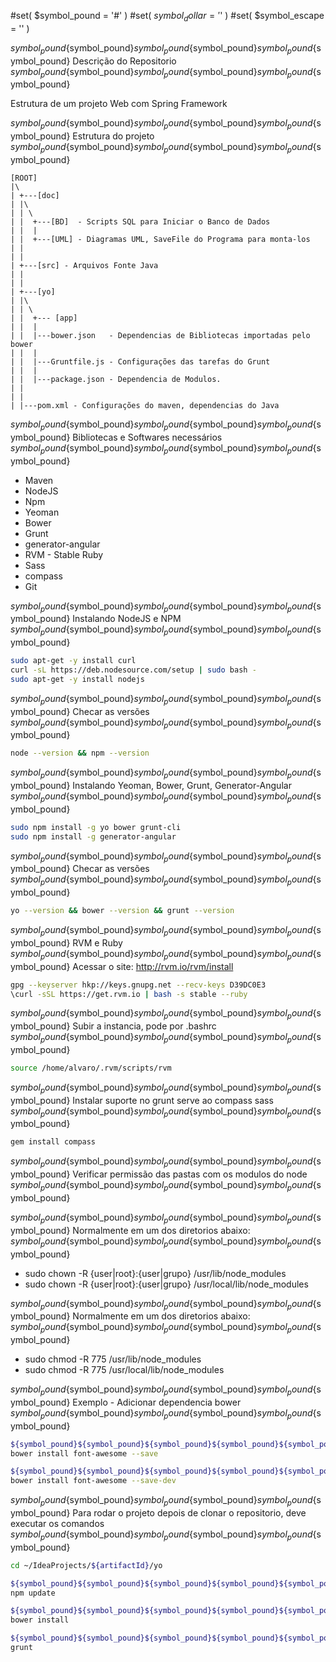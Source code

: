 #set( $symbol_pound = '#' )
#set( $symbol_dollar = '$' )
#set( $symbol_escape = '\' )

${symbol_pound}${symbol_pound}${symbol_pound}${symbol_pound}${symbol_pound}${symbol_pound}  Descrição do Repositorio  ${symbol_pound}${symbol_pound}${symbol_pound}${symbol_pound}${symbol_pound}${symbol_pound}

Estrutura de um projeto Web com Spring Framework

${symbol_pound}${symbol_pound}${symbol_pound}${symbol_pound}${symbol_pound}${symbol_pound}  Estrutura do projeto  ${symbol_pound}${symbol_pound}${symbol_pound}${symbol_pound}${symbol_pound}${symbol_pound}
```
[ROOT]
|\
| +---[doc]
| |\
| | \
| |  +---[BD]  - Scripts SQL para Iniciar o Banco de Dados
| |  |
| |  +---[UML] - Diagramas UML, SaveFile do Programa para monta-los
| |
| |
| +---[src] - Arquivos Fonte Java
| |
| |
| +---[yo]
| |\
| | \
| |  +--- [app]
| |  |
| |  |---bower.json   - Dependencias de Bibliotecas importadas pelo bower
| |  |
| |  |---Gruntfile.js - Configurações das tarefas do Grunt 
| |  |
| |  |---package.json - Dependencia de Modulos.
| |
| |
| |---pom.xml - Configurações do maven, dependencias do Java
```

${symbol_pound}${symbol_pound}${symbol_pound}${symbol_pound}${symbol_pound}${symbol_pound}  Bibliotecas e Softwares necessários  ${symbol_pound}${symbol_pound}${symbol_pound}${symbol_pound}${symbol_pound}${symbol_pound}
* Maven
* NodeJS
* Npm
* Yeoman
* Bower
* Grunt
* generator-angular
* RVM - Stable Ruby
* Sass
* compass
* Git


${symbol_pound}${symbol_pound}${symbol_pound}${symbol_pound}${symbol_pound}${symbol_pound}  Instalando NodeJS e NPM  ${symbol_pound}${symbol_pound}${symbol_pound}${symbol_pound}${symbol_pound}${symbol_pound}
```bash
sudo apt-get -y install curl
curl -sL https://deb.nodesource.com/setup | sudo bash -
sudo apt-get -y install nodejs
```
${symbol_pound}${symbol_pound}${symbol_pound}${symbol_pound}${symbol_pound}${symbol_pound}  Checar as versões  ${symbol_pound}${symbol_pound}${symbol_pound}${symbol_pound}${symbol_pound}${symbol_pound}
```bash
node --version && npm --version
```
${symbol_pound}${symbol_pound}${symbol_pound}${symbol_pound}${symbol_pound}${symbol_pound}  Instalando Yeoman, Bower, Grunt, Generator-Angular  ${symbol_pound}${symbol_pound}${symbol_pound}${symbol_pound}${symbol_pound}${symbol_pound}
```bash
sudo npm install -g yo bower grunt-cli
sudo npm install -g generator-angular
```
${symbol_pound}${symbol_pound}${symbol_pound}${symbol_pound}${symbol_pound}${symbol_pound}  Checar as versões  ${symbol_pound}${symbol_pound}${symbol_pound}${symbol_pound}${symbol_pound}${symbol_pound}
```bash
yo --version && bower --version && grunt --version
```
${symbol_pound}${symbol_pound}${symbol_pound}${symbol_pound}${symbol_pound}${symbol_pound}  RVM e Ruby  ${symbol_pound}${symbol_pound}${symbol_pound}${symbol_pound}${symbol_pound}${symbol_pound}
Acessar o site:
http://rvm.io/rvm/install

```bash
gpg --keyserver hkp://keys.gnupg.net --recv-keys D39DC0E3
\curl -sSL https://get.rvm.io | bash -s stable --ruby
```
${symbol_pound}${symbol_pound}${symbol_pound}${symbol_pound}${symbol_pound}${symbol_pound}  Subir a instancia, pode por .bashrc   ${symbol_pound}${symbol_pound}${symbol_pound}${symbol_pound}${symbol_pound}${symbol_pound}
```bash
source /home/alvaro/.rvm/scripts/rvm
```
${symbol_pound}${symbol_pound}${symbol_pound}${symbol_pound}${symbol_pound}${symbol_pound}  Instalar suporte no grunt serve ao compass sass  ${symbol_pound}${symbol_pound}${symbol_pound}${symbol_pound}${symbol_pound}${symbol_pound}
```bash
gem install compass
```
${symbol_pound}${symbol_pound}${symbol_pound}${symbol_pound}${symbol_pound}${symbol_pound}  Verificar permissão das pastas com os modulos do node  ${symbol_pound}${symbol_pound}${symbol_pound}${symbol_pound}${symbol_pound}${symbol_pound}

${symbol_pound}${symbol_pound}${symbol_pound}${symbol_pound}${symbol_pound}${symbol_pound}  Normalmente em um dos diretorios abaixo:  ${symbol_pound}${symbol_pound}${symbol_pound}${symbol_pound}${symbol_pound}${symbol_pound}
* sudo chown  -R  {user|root}:{user|grupo}  /usr/lib/node_modules
* sudo chown  -R  {user|root}:{user|grupo}  /usr/local/lib/node_modules

${symbol_pound}${symbol_pound}${symbol_pound}${symbol_pound}${symbol_pound}${symbol_pound}  Normalmente em um dos diretorios abaixo:  ${symbol_pound}${symbol_pound}${symbol_pound}${symbol_pound}${symbol_pound}${symbol_pound}
* sudo chmod -R 775	/usr/lib/node_modules
* sudo chmod -R 775	/usr/local/lib/node_modules

${symbol_pound}${symbol_pound}${symbol_pound}${symbol_pound}${symbol_pound}${symbol_pound} Exemplo - Adicionar dependencia bower ${symbol_pound}${symbol_pound}${symbol_pound}${symbol_pound}${symbol_pound}${symbol_pound}
```bash
${symbol_pound}${symbol_pound}${symbol_pound}${symbol_pound}${symbol_pound}${symbol_pound} Adicionar ao projeto ${symbol_pound}${symbol_pound}${symbol_pound}${symbol_pound}${symbol_pound}${symbol_pound}
bower install font-awesome --save

${symbol_pound}${symbol_pound}${symbol_pound}${symbol_pound}${symbol_pound}${symbol_pound} Adicionar apenas para dev ${symbol_pound}${symbol_pound}${symbol_pound}${symbol_pound}${symbol_pound}${symbol_pound}
bower install font-awesome --save-dev
```

${symbol_pound}${symbol_pound}${symbol_pound}${symbol_pound}${symbol_pound}${symbol_pound} Para rodar o projeto depois de clonar o repositorio, deve executar os comandos ${symbol_pound}${symbol_pound}${symbol_pound}${symbol_pound}${symbol_pound}${symbol_pound}
```bash
cd ~/IdeaProjects/${artifactId}/yo

${symbol_pound}${symbol_pound}${symbol_pound}${symbol_pound}${symbol_pound}${symbol_pound} Modulos do projecto yo,grunt,npm,bower,etc ${symbol_pound}${symbol_pound}${symbol_pound}${symbol_pound}${symbol_pound}${symbol_pound}
npm update

${symbol_pound}${symbol_pound}${symbol_pound}${symbol_pound}${symbol_pound}${symbol_pound} Depencias do bibliotecas ${symbol_pound}${symbol_pound}${symbol_pound}${symbol_pound}${symbol_pound}${symbol_pound}
bower install

${symbol_pound}${symbol_pound}${symbol_pound}${symbol_pound}${symbol_pound}${symbol_pound} Compilar o projeto e gerar o front-end para a aplicação ${symbol_pound}${symbol_pound}${symbol_pound}${symbol_pound}${symbol_pound}${symbol_pound}
grunt
```